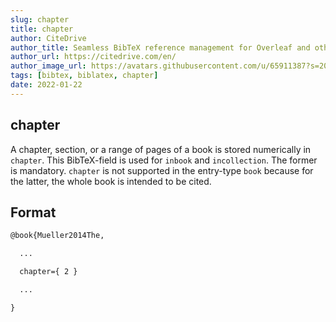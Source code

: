 ```yaml
---
slug: chapter
title: chapter
author: CiteDrive
author_title: Seamless BibTeX reference management for Overleaf and other modern LaTeX editors.
author_url: https://citedrive.com/en/
author_image_url: https://avatars.githubusercontent.com/u/65911387?s=200&v=4
tags: [bibtex, biblatex, chapter]
date: 2022-01-22
---
```


## chapter

A chapter, section, or a range of pages of a book is stored numerically in ``chapter``.
This BibTeX-field is used for ``inbook`` and ``incollection``. The former is mandatory.
``chapter`` is not supported in the entry-type ``book`` because for the latter, the whole book is intended to be cited.

## Format

```tex
@book{Mueller2014The,

  ...

  chapter={ 2 }

  ...

}
```
